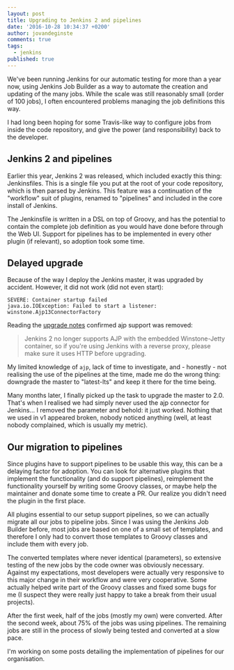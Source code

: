 ```yaml
---
layout: post
title: Upgrading to Jenkins 2 and pipelines
date: '2016-10-28 10:34:37 +0200'
author: jovandeginste
comments: true
tags:
  - jenkins
published: true
---
```


We've been running Jenkins for our automatic testing for more than a year now, using Jenkins Job Builder as a way to automate the creation and updating of the many jobs. While the scale was still reasonably small (order of 100 jobs), I often encountered problems managing the job definitions this way.

I had long been hoping for some Travis-like way to configure jobs from inside the code repository, and give the power (and responsibility) back to the developer.

## Jenkins 2 and pipelines

Earlier this year, Jenkins 2 was released, which included exactly this thing: Jenkinsfiles. This is a single file you put at the root of your code repository, which is then parsed by Jenkins. This feature was a continuation of the "workflow" suit of plugins, renamed to "pipelines" and included in the core install of Jenkins.

The Jenkinsfile is written in a DSL on top of Groovy, and has the potential to contain the complete job definition as you would have done before through the Web UI. Support for pipelines has to be implemented in every other plugin (if relevant), so adoption took some time.

## Delayed upgrade

Because of the way I deploy the Jenkins master, it was upgraded by accident. However, it did not work (did not even start):

```
SEVERE: Container startup failed
java.io.IOException: Failed to start a listener: winstone.Ajp13ConnectorFactory
```

Reading the [upgrade notes](https://jenkins.io/2.0/#compat) confirmed ajp support was removed:

> Jenkins 2 no longer supports AJP with the embedded 
> Winstone-Jetty container, so if you're using Jenkins 
> with a reverse proxy, please make sure it uses HTTP 
> before upgrading.

My limited knowledge of `ajp`, lack of time to investigate, and - honestly - not realising the use of the pipelines at the time, made me do the wrong thing: downgrade the master to "latest-lts" and keep it there for the time being.

Many months later, I finally picked up the task to upgrade the master to 2.0. That's when I realised we had simply never used the ajp connector for Jenkins... I removed the parameter and behold: it just worked. Nothing that we used in v1 appeared broken, nobody noticed anything (well, at least nobody complained, which is usually my metric).

## Our migration to pipelines

Since plugins have to support pipelines to be usable this way, this can be a delaying factor for adoption. You can look for alternative plugins that implement the functionality (and do support pipelines), reimplement the functionality yourself by writing some Groovy classes, or maybe help the maintainer and donate some time to create a PR. Our realize you didn't need the plugin in the first place.

All plugins essential to our setup support pipelines, so we can actually migrate all our jobs to pipeline jobs. Since I was using the Jenkins Job Builder before, most jobs are based on one of a small set of templates, and therefore I only had to convert those templates to Groovy classes and include them with every job.

The converted templates where never identical (parameters), so extensive testing of the new jobs by the code owner was obviously necessary. Against my expectations, most developers were actually very responsive to this major change in their workflow and were very cooperative. Some actually helped write part of the Groovy classes and fixed some bugs for me (I suspect they were really just happy to take a break from their usual projects).

After the first week, half of the jobs (mostly my own) were converted. After the second week, about 75% of the jobs was using pipelines. The remaining jobs are still in the process of slowly being tested and converted at a slow pace.

I'm working on some posts detailing the implementation of pipelines for our organisation.